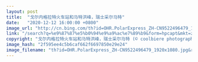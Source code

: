 ```yaml
---
layout: post
title:  "戈尔内格拉特火车站和马特洪峰，瑞士采尔马特"
date:   "2020-12-12 16:00:00 +0800"
image_url: "http://cn.bing.com/th?id=OHR.PolarExpress_ZH-CN9522496479_1920x1080.jpg&rf=LaDigue_1920x1080.jpg&pid=hp"
link: "/search?q=%e9%87%87%e5%b0%94%e9%a9%ac%e7%89%b9&form=hpcapt&mkt=zh-cn"
copyright: "戈尔内格拉特火车站和马特洪峰，瑞士采尔马特 (© coolbiere photograph/Getty Images)"
image_hash: "2f595ee4c5b6caf662f6697850e29e24"
image_filename: "th?id=OHR.PolarExpress_ZH-CN9522496479_1920x1080.jpg&rf=LaDigue_1920x1080.jpg&pid=hp"
---
```

